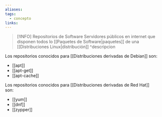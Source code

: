 ```yaml
---
aliases: 
tags:
  - concepto
links:
---
```

>[!INFO] Repositorios de Software
>Servidores públicos en internet que disponen todos lo [[Paquetes de Software|paquetes]] de una [[Distribuciones Linux|distribución]]
^descripcion

Los repositorios conocidos para [[Distribuciones derivadas de Debian]] son:
- [[apt]]
- [[apt-get]]
- [[apt-cache]]

Los repositorios conocidos para [[Distribuciones derivadas de Red Hat]] son:
- [[yum]]
- [[dnf]]
- [[zypper]]
